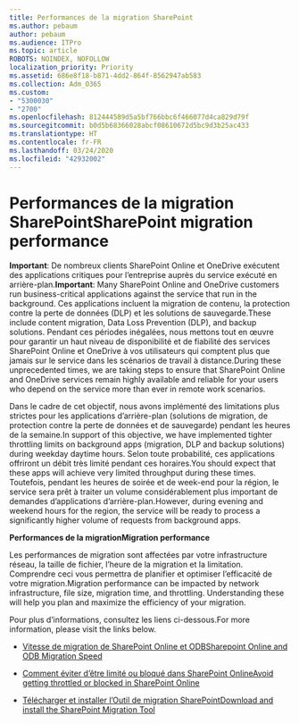 ```yaml
---
title: Performances de la migration SharePoint
ms.author: pebaum
author: pebaum
ms.audience: ITPro
ms.topic: article
ROBOTS: NOINDEX, NOFOLLOW
localization_priority: Priority
ms.assetid: 686e8f18-b871-4dd2-864f-8562947ab583
ms.collection: Adm_O365
ms.custom:
- "5300030"
- "2700"
ms.openlocfilehash: 812444589d5a5bf766bbc6f466077d4ca829d79f
ms.sourcegitcommit: b0d5b68366028abcf08610672d5bc9d3b25ac433
ms.translationtype: HT
ms.contentlocale: fr-FR
ms.lasthandoff: 03/24/2020
ms.locfileid: "42932002"
---
```

# <a name="sharepoint-migration-performance"></a><span data-ttu-id="f0221-102">Performances de la migration SharePoint</span><span class="sxs-lookup"><span data-stu-id="f0221-102">SharePoint migration performance</span></span>

<span data-ttu-id="f0221-103">**Important**: De nombreux clients SharePoint Online et OneDrive exécutent des applications critiques pour l’entreprise auprès du service exécuté en arrière-plan.</span><span class="sxs-lookup"><span data-stu-id="f0221-103">**Important**: Many SharePoint Online and OneDrive customers run business-critical applications against the service that run in the background.</span></span> <span data-ttu-id="f0221-104">Ces applications incluent la migration de contenu, la protection contre la perte de données (DLP) et les solutions de sauvegarde.</span><span class="sxs-lookup"><span data-stu-id="f0221-104">These include content migration, Data Loss Prevention (DLP), and backup solutions.</span></span> <span data-ttu-id="f0221-105">Pendant ces périodes inégalées, nous mettons tout en œuvre pour garantir un haut niveau de disponibilité et de fiabilité des services SharePoint Online et OneDrive à vos utilisateurs qui comptent plus que jamais sur le service dans les scénarios de travail à distance.</span><span class="sxs-lookup"><span data-stu-id="f0221-105">During these unprecedented times, we are taking steps to ensure that SharePoint Online and OneDrive services remain highly available and reliable for your users who depend on the service more than ever in remote work scenarios.</span></span>

<span data-ttu-id="f0221-106">Dans le cadre de cet objectif, nous avons implémenté des limitations plus strictes pour les applications d’arrière-plan (solutions de migration, de protection contre la perte de données et de sauvegarde) pendant les heures de la semaine.</span><span class="sxs-lookup"><span data-stu-id="f0221-106">In support of this objective, we have implemented tighter throttling limits on background apps (migration, DLP and backup solutions) during weekday daytime hours.</span></span> <span data-ttu-id="f0221-107">Selon toute probabilité, ces applications offriront un débit très limité pendant ces horaires.</span><span class="sxs-lookup"><span data-stu-id="f0221-107">You should expect that these apps will achieve very limited throughput during these times.</span></span> <span data-ttu-id="f0221-108">Toutefois, pendant les heures de soirée et de week-end pour la région, le service sera prêt à traiter un volume considérablement plus important de demandes d’applications d’arrière-plan.</span><span class="sxs-lookup"><span data-stu-id="f0221-108">However, during evening and weekend hours for the region, the service will be ready to process a significantly higher volume of requests from background apps.</span></span>

<span data-ttu-id="f0221-109">**Performances de la migration**</span><span class="sxs-lookup"><span data-stu-id="f0221-109">**Migration performance**</span></span>

<span data-ttu-id="f0221-p103">Les performances de migration sont affectées par votre infrastructure réseau, la taille de fichier, l’heure de la migration et la limitation. Comprendre ceci vous permettra de planifier et optimiser l’efficacité de votre migration.</span><span class="sxs-lookup"><span data-stu-id="f0221-p103">Migration performance can be impacted by network infrastructure, file size, migration time, and throttling. Understanding these will help you plan and maximize the efficiency of your migration.</span></span>

<span data-ttu-id="f0221-112">Pour plus d’informations, consultez les liens ci-dessous.</span><span class="sxs-lookup"><span data-stu-id="f0221-112">For more information, please visit the links below.</span></span>

- [<span data-ttu-id="f0221-113">Vitesse de migration de SharePoint Online et ODB</span><span class="sxs-lookup"><span data-stu-id="f0221-113">Sharepoint Online and ODB Migration Speed</span></span>](https://docs.microsoft.com/sharepointmigration/sharepoint-online-and-onedrive-migration-speed)

- [<span data-ttu-id="f0221-114">Comment éviter d’être limité ou bloqué dans SharePoint Online</span><span class="sxs-lookup"><span data-stu-id="f0221-114">Avoid getting throttled or blocked in SharePoint Online</span></span>](https://docs.microsoft.com/sharepoint/dev/general-development/how-to-avoid-getting-throttled-or-blocked-in-sharepoint-online)

- [<span data-ttu-id="f0221-115">Télécharger et installer l’Outil de migration SharePoint</span><span class="sxs-lookup"><span data-stu-id="f0221-115">Download and install the SharePoint Migration Tool</span></span>](https://docs.microsoft.com/sharepointmigration/introducing-the-sharepoint-migration-tool)
